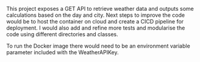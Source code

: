 This project exposes a GET API to retrieve weather data and outputs some calculations based on the day and city.
Next steps to improve the code would be to host the container on cloud and create a CICD pipeline for deployment.
I would also add and refine more tests and modularise the code using different directories and classes.

To run the Docker image there would need to be an environment variable parameter included with the WeatherAPIKey.
